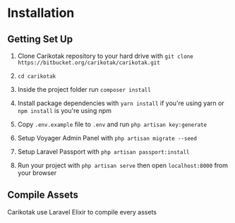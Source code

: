 # Installation

## Getting Set Up

1. Clone Carikotak repository to your hard drive with `git clone https://bitbucket.org/carikotak/carikotak.git`

2. `cd carikotak`

3. Inside the project folder run `composer install`

4. Install package dependencies with `yarn install` if you're using yarn or `npm install` is you're using npm

5. Copy `.env.example` file to `.env` and run `php artisan key:generate`

6. Setup Voyager Admin Panel with `php artisan migrate --seed`

7. Setup Laravel Passport with `php artisan passport:install`

8. Run your project with `php artisan serve` then open `localhost:8000` from your browser

## Compile Assets

Carikotak use Laravel Elixir to compile every assets